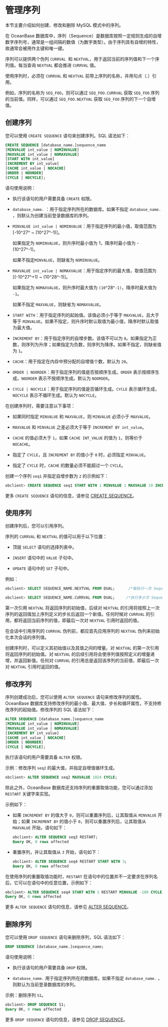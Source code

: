 管理序列 
=========================

本节主要介绍如何创建、修改和删除 MySQL 模式中的序列。

在 OceanBase 数据库中，序列（Sequence）是数据库按照一定规则生成的自增数字序列号，通常是一组间隔的数值（为数字类型）。由于序列具有自增的特性，故通常会被用作主键和唯一键。

序列可以提供两个伪列 `CURRVAL `和 `NEXTVAL`，用于返回当前的序列值和下一个序列值。每当查询 `NEXTVAL` 都会推进 `CURRVAL` 值。

使用序列时，必须在 `CURRVAL` 和 `NEXTVAL` 前带上序列的名称，并用句点（.）引用。

例如，序列的名称为 `SEQ_FOO`，则可以通过 `SEQ_FOO.CURRVAL` 获取 `SEQ_FOO` 序列的当前值。同样，可以通过 `SEQ_FOO.NEXTVAL` 获取 `SEQ_FOO` 序列的下一个自增值。

创建序列 
-------------------------

您可以使用 `CREATE SEQUENCE` 语句来创建序列。SQL 语法如下：

```sql
CREATE SEQUENCE [database_name.]sequence_name
[MINVALUE int_value | NOMINVALUE]
[MAXVALUE int_value | NOMAXVALUE]
[START WITH int_value]
[INCREMENT BY int_value]
[CACHE int_value | NOCACHE]
[ORDER | NOORDER]
[CYCLE | NOCYCLE];
```



语句使用说明：

* 执行该语句的用户需要具备 `CREATE` 权限。

  

* `database_name.` ：用于指定序列所在的数据库。如果不指定 `database_name.` ，则默认为创建当前登录数据库的序列。

  

* `MINVALUE int_value | NOMINVALUE`：用于指定序列的最小值，取值范围为 \[-10^27^ \~ (10^27^-1)\]。

  如果指定为 `NOMINVALUE`，则升序时最小值为 1，降序时最小值为 -(10^27^-1)。

  如果不指定`MINVALUE`，则缺省为 `NOMINVALUE`。
  

* `MAXVALUE int_value | NOMAXVALUE`：用于指定序列的最大值，取值范围为 \[(-10^27^+1) \~ (10^28^-1)\]。

  如果指定为 `NOMAXVALUE`，则升序时最大值为 `(10`^28^`-1)`，降序时最大值为 `-1`。

  如果不指定 `MAXVALUE`，则缺省为 `NOMAXVALUE`。
  

* `START WITH`：用于指定序列的起始值。该值必须小于等于 `MAXVALUE`，且大于等于 `MINVALUE`。如果不指定，则升序时默认取值为最小值，降序时默认取值为最大值。

  

* `INCREMENT BY`：用于指定序列的自增步数。该值不可以为 `0`。如果指定为正数，则序列为升序；如果指定为负数，则序列为降序。如果不指定，则缺省值为 `1`。

  

* `CACHE`：用于指定在内存中预分配的自增值个数，默认为 `20`。

  

* `ORDER | NOORDER`：用于指定序列的值是否按顺序生成。`ORDER` 表示按顺序生成，`NOORDER` 表示不按顺序生成。默认为 `NOORDER`。

  

* `CYCLE | NOCYCLE`：用于指定序列的值是否循环生成。`CYCLE` 表示循环生成，`NOCYCLE` 表示不循环生成。默认为 `NOCYCLE`。

  




在创建序列时，需要注意以下事项：

* 如果同时指定 `MINVALUE` 和 `MAXVALUE`，则 `MINVALUE` 必须小于 `MAXVALUE`。

  

* `MAXVALUE` 和 `MINVALUE` 之差必须大于等于 `INCREMENT BY int_value`。

  

* `CACHE` 的值必须大于 `1`，如果 `CACHE INT_VALUE` 的值为 `1`，则等价于 `NOCACHE`。

  

* 指定了 `CYCLE`，且 `INCREMENT BY` 的值小于 `0` 时，必须指定 `MINVALUE`。

  

* 指定了 `CYCLE` 时，`CACHE` 的数量必须不能超过一个 `CYCLE`。

  




创建一个序列 `seq1` 并指定自增步数为 `2` 的示例如下：

```sql
obclient> CREATE SEQUENCE seq1 START WITH 1 MINVALUE 1 MAXVALUE 10 INCREMENT BY 2 NOCYCLE NOORDER CACHE 30;
```



更多 `CREATE SEQUENCE` 语句的信息，请参见 [CREATE SEQUENCE](/zh-CN/11.sql-reference-oracle-mode/9.sql-statement-1/1.DDL-1/22.create-sequence.md)。

使用序列 
-------------------------

创建序列后，您可以引用序列。

序列的 `CURRVAL` 和 `NEXTVAL` 的值可以用于以下位置：

* 顶层 `SELECT` 语句的选择列表中。

  

* `INSERT` 语句中的 `VALUE` 子句中。

  

* `UPDATE` 语句中的 `SET` 子句中。

  




例如：

```sql
obclient> SELECT SEQUENCE_NAME.NEXTVAL FROM DUAL;      /*每执行一次 Sequence 号就会增加*/

obclient> SELECT SEQUENCE_NAME.CURRVAL FROM DUAL;     /*执行多少次 Sequence 号都不会变化*/
```



第一次引用 `NEXTVAL` 将返回序列的初始值，后续对 `NEXTVAL` 的引用将按照上一次序列的返回值加上序列定义的步长后返回一个新值。任何时候对 `CURRVAL` 的引用，都将返回当前序列的值，即最后一次对 `NEXTVAL` 引用时返回的值。

在会话中引用序列的 `CURRVAL` 伪列前，都应首先应用序列的 `NEXTVAL` 伪列来初始化本次会话的序列值。

创建序列时，可以定义其初始值以及其值之间的增量。对 `NEXTVAL` 的第一次引用将返回序列的初始值。对 `NEXTVAL` 的后续引用将会使序列值按照定义的增量递增，并返回新值。任何对 `CURRVAL` 的引用总是返回该序列的当前值，即最后一次对 `NEXTVAL` 引用时返回的值。

修改序列 
-------------------------

序列创建成功后，您可以使用 `ALTER SEQUENCE` 语句来修改序列的属性。OceanBase 数据库支持修改序列的最小值、最大值、步长和循环属性，不支持修改序列的起始值。修改序列的 SQL 语法如下：

```sql
ALTER SEQUENCE [database_name.]sequence_name
[MINVALUE int_value | NOMINVALUE]
[MAXVALUE int_value | NOMAXVALUE]
[INCREMENT BY int_value]
[CACHE int_value | NOCACHE]
[ORDER | NOORDER]
[CYCLE | NOCYCLE];
```



执行该语句的用户需要具备 `ALTER` 权限。

示例：修改序列 `seq2` 的最大值，并指定自增值循环生成。

```sql
obclient> ALTER SEQUENCE seq2 MAXVALUE 1024 CYCLE;
```



除此之外，OceanBase 数据库还支持序列的重置取值功能，您可以通过添加 `RESTART` 关键字来实现。

示例如下：

* 如果 `INCREMENT BY` 的值大于 `0`，则可以重置序列后，让其取值从 `MINVALUE` 开始；如果 `INCREMENT BY` 的值小于 `0`，则可以重置序列后，让其取值从 `MAXVALUE` 开始，语句如下：

  ```sql
  obclient> ALTER SEQUENCE seq3 RESTART;
  Query OK, 0 rows affected
  ```

  

* 重置序列，并让其取值从 `3` 开始，语句如下：

  ```sql
  obclient> ALTER SEQUENCE seq4 RESTART START WITH 3;
  Query OK, 0 rows affected
  ```

  




在使用序列的重置取值功能时，`RESTART` 在语句中的位置并不一定要求在序列名后，它可以在语句中的任意位置，示例如下：

```sql
obclient> ALTER SEQUENCE seq4 START WITH 3 RESTART MINVALUE -100 CYCLE;
Query OK, 0 rows affected
```



更多 `ALTER SEQUENCE` 语句的信息，请参见 [ALTER SEQUENCE](t2193982.md#topic-2193982)。

删除序列 
-------------------------

您可以使用 `DROP SEQUENCE` 语句来删除序列，SQL 语法如下：

```sql
DROP SEQUENCE [database_name.]sequence_name;
```



语句使用说明：

* 执行该语句的用户需要具备 `DROP` 权限。

  

* `database_name.` 用于指定序列所在的数据库。如果不指定 `database_name.` ，则默认为当前登录数据库的序列。

  




示例：删除序列 `S1`。

```sql
obclient> DROP SEQUENCE S1;
Query OK, 0 rows affected
```



更多 `DROP SEQUENCE` 语句的信息，请参见 [DROP SEQUENCE](/zh-CN/11.sql-reference-oracle-mode/9.sql-statement-1/1.DDL-1/37.drop-sequence.md)。
